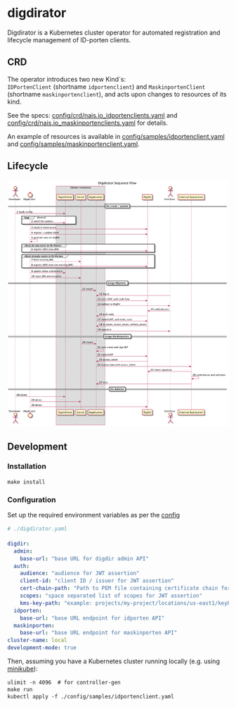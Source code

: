 # digdirator

Digdirator is a Kubernetes cluster operator for automated registration and lifecycle management of ID-porten clients.

## CRD

The operator introduces two new Kind´s:  
`IDPortenClient` (shortname `idportenclient`) and `MaskinportenClient` (shortname `maskinportenclient`), and acts upon changes to resources of its kind.

See the specs:
[config/crd/nais.io_idportenclients.yaml](config/crd/nais.io_idportenclients.yaml) and
[config/crd/nais.io_maskinportenclients.yaml](config/crd/nais.io_maskinportenclients.yaml) for details.

An example of resources is available in [config/samples/idportenclient.yaml](config/samples/idportenclient.yaml) and [config/samples/maskinportenclient.yaml](config/samples/maskinportenclient.yaml).

## Lifecycle

![overview][overview]

[overview]: ./docs/sequence.png "Sequence diagram"

## Development

### Installation

```shell script
make install
```

### Configuration

Set up the required environment variables as per the [config](./pkg/config/config.go) 

```yaml
# ./digdirator.yaml

digdir:
  admin:
    base-url: "base URL for digdir admin API"
  auth:
    audience: "audience for JWT assertion"
    client-id: "client ID / issuer for JWT assertion"
    cert-chain-path: "Path to PEM file containing certificate chain for authenticating to DigDir."
    scopes: "space separated list of scopes for JWT assertion"
    kms-key-path: "example: projects/my-project/locations/us-east1/keyRings/my-key-ring/cryptoKeys/my-key/cryptoKeyVersions/123"
  idporten:
    base-url: "base URL endpoint for idporten API"
  maskinporten:
    base-url: "base URL endpoint for maskinporten API"
cluster-name: local
development-mode: true
```

Then, assuming you have a Kubernetes cluster running locally (e.g. using [minikube](https://github.com/kubernetes/minikube)):

```shell script
ulimit -n 4096  # for controller-gen
make run
kubectl apply -f ./config/samples/idportenclient.yaml
```
